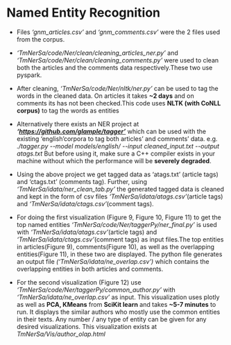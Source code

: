 # Named Entity Recognition

- Files *‘gnm_articles.csv’* and *‘gnm_comments.csv’* were the 2 files used from the corpus.

- *‘TmNerSa/code/Ner/clean/cleaning_articles_ner.py’* and *‘TmNerSa/code/Ner/clean/cleaning_comments.py’* were used to clean both the articles and the comments data respectively.These two use pyspark.

- After cleaning, *‘TmNerSa/code/Ner/nltk/ner.py’* can be used to tag the words in the cleaned data. On articles it takes **~2 days** and on comments its has not been checked.This code uses **NLTK (with CoNLL corpus)** to tag the words as entities

- Alternatively there exists an NER project at **_‘https://github.com/glample/tagger’_** which can be used with the existing ‘english’corpora to tag both articles’ and comments’ data. e.g. *./tagger.py --model models/english/ --input cleaned_input.txt --output atags.txt*
But before using it, make sure a C++ compiler exists in your machine without which the performance will be **severely degraded**.

- Using the above project we get tagged data as ‘atags.txt’ (article tags) and ‘ctags.txt’ (comments tag). Further, using 
*‘TmNerSa/idata/ner_clean_tab.py’* the generated tagged data is cleaned and kept in the form of csv files *‘TmNerSa/idata/atags.csv’*(article tags) and *‘TmNerSa/idata/ctags.csv’*(comment tags).

- For doing the first visualization (Figure 9, Figure 10, Figure 11) to get the top named entities *‘TmNerSa/code/Ner/taggerPy/ner_final.py’* is used with *‘TmNerSa/idata/atags.csv’*(article tags) and *‘TmNerSa/idata/ctags.csv’*(comment tags) as input files.The top entities in articles(Figure 9), comments(Figure 10), as well as the overlapping entities(Figure 11), in these two are displayed. The python file generates an output file *(‘TmNerSa/idata/ne_overlap.csv’)* which contains the overlapping entities in both articles and comments.

- For the second visualization (Figure 12) use *‘TmNerSa/code/Ner/taggerPy/common_author.py’* with *‘TmNerSa/idata/ne_overlap.csv’* as input. This visualization uses 
plotly as well as **PCA, KMeans** from **SciKit learn** and takes **~5-7 minutes** to run. It displays the similar authors who mostly use the common entities in their 
texts. Any number / any type  of entity can be given for any desired visualizations. This visualization exists at *TmNerSa/Vis/author_olap.html*
